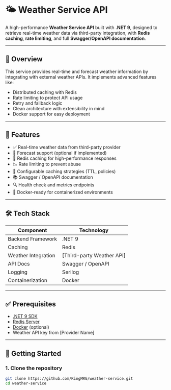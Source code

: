 # 🌤️ Weather Service API

A high-performance **Weather Service API** built with **.NET 9**, designed to retrieve real-time weather data via third-party integration, with **Redis caching**, **rate limiting**, and full **Swagger/OpenAPI documentation**.

---

## 📌 Overview

This service provides real-time and forecast weather information by integrating with external weather APIs. It implements advanced features like:

- Distributed caching with Redis
- Rate limiting to protect API usage
- Retry and fallback logic
- Clean architecture with extensibility in mind
- Docker support for easy deployment

---

## 🧠 Features

- ✅ Real-time weather data from third-party provider
- 📆 Forecast support (optional if implemented)
- 🚀 Redis caching for high-performance responses
- 📉 Rate limiting to prevent abuse
- 🔧 Configurable caching strategies (TTL, policies)
- 📚 Swagger / OpenAPI documentation
- 🔍 Health check and metrics endpoints
- 🐳 Docker-ready for containerized environments

---

## 🛠️ Tech Stack

| Component               | Technology                     |
|------------------------|---------------------------------|
| Backend Framework      | .NET 9                          |
| Caching                | Redis                           |
| Weather Integration    | [Third-party Weather API]       |
| API Docs               | Swagger / OpenAPI               |
| Logging                | Serilog                         |
| Containerization       | Docker                          |

---

## ✅ Prerequisites

- [.NET 9 SDK](https://dotnet.microsoft.com/en-us/download/dotnet/9.0)
- [Redis Server](https://redis.io/)
- [Docker](https://www.docker.com/) (optional)
- Weather API key from [Provider Name]

---

## 🚀 Getting Started

### 1. Clone the repository

```bash
git clone https://github.com/KingMRG/weather-service.git
cd weather-service

